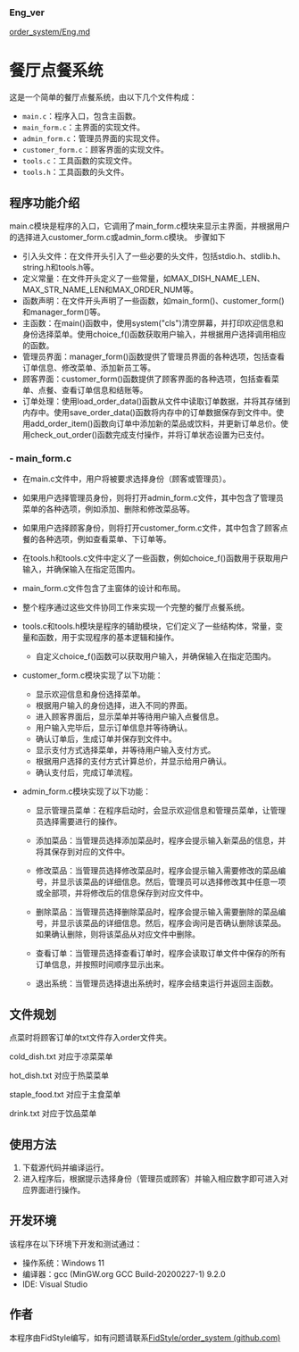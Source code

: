 ### Eng_ver
[order_system/Eng.md](https://github.com/FidStyle/order_system/blob/main/Eng.md)
# 餐厅点餐系统

这是一个简单的餐厅点餐系统，由以下几个文件构成：

- `main.c`：程序入口，包含主函数。
- `main_form.c`：主界面的实现文件。
- `admin_form.c`：管理员界面的实现文件。
- `customer_form.c`：顾客界面的实现文件。
- `tools.c`：工具函数的实现文件。
- `tools.h`：工具函数的头文件。

## 程序功能介绍
main.c模块是程序的入口，它调用了main_form.c模块来显示主界面，并根据用户的选择进入customer_form.c或admin_form.c模块。
步骤如下
- 引入头文件：在文件开头引入了一些必要的头文件，包括stdio.h、stdlib.h、string.h和tools.h等。
- 定义常量：在文件开头定义了一些常量，如MAX_DISH_NAME_LEN、MAX_STR_NAME_LEN和MAX_ORDER_NUM等。
- 函数声明：在文件开头声明了一些函数，如main_form()、customer_form()和manager_form()等。
- 主函数：在main()函数中，使用system("cls")清空屏幕，并打印欢迎信息和身份选择菜单。使用choice_f()函数获取用户输入，并根据用户选择调用相应的函数。
- 管理员界面：manager_form()函数提供了管理员界面的各种选项，包括查看订单信息、修改菜单、添加新员工等。
- 顾客界面：customer_form()函数提供了顾客界面的各种选项，包括查看菜单、点餐、查看订单信息和结账等。
- 订单处理：使用load_order_data()函数从文件中读取订单数据，并将其存储到内存中。使用save_order_data()函数将内存中的订单数据保存到文件中。使用add_order_item()函数向订单中添加新的菜品或饮料，并更新订单总价。使用check_out_order()函数完成支付操作，并将订单状态设置为已支付。

### - main_form.c
  - 在main.c文件中，用户将被要求选择身份（顾客或管理员）。
  - 如果用户选择管理员身份，则将打开admin_form.c文件，其中包含了管理员菜单的各种选项，例如添加、删除和修改菜品等。
  - 如果用户选择顾客身份，则将打开customer_form.c文件，其中包含了顾客点餐的各种选项，例如查看菜单、下订单等。
  - 在tools.h和tools.c文件中定义了一些函数，例如choice_f()函数用于获取用户输入，并确保输入在指定范围内。
  - main_form.c文件包含了主窗体的设计和布局。
  - 整个程序通过这些文件协同工作来实现一个完整的餐厅点餐系统。

- tools.c和tools.h模块是程序的辅助模块，它们定义了一些结构体，常量，变量和函数，用于实现程序的基本逻辑和操作。
   - 自定义choice_f()函数可以获取用户输入，并确保输入在指定范围内。
   
- customer_form.c模块实现了以下功能：
  - 显示欢迎信息和身份选择菜单。
  - 根据用户输入的身份选择，进入不同的界面。
  - 进入顾客界面后，显示菜单并等待用户输入点餐信息。
  - 用户输入完毕后，显示订单信息并等待确认。
  - 确认订单后，生成订单并保存到文件中。
  - 显示支付方式选择菜单，并等待用户输入支付方式。
  - 根据用户选择的支付方式计算总价，并显示给用户确认。
  - 确认支付后，完成订单流程。

- admin_form.c模块实现了以下功能：
  - 显示管理员菜单：在程序启动时，会显示欢迎信息和管理员菜单，让管理员选择需要进行的操作。

  - 添加菜品：当管理员选择添加菜品时，程序会提示输入新菜品的信息，并将其保存到对应的文件中。

  - 修改菜品：当管理员选择修改菜品时，程序会提示输入需要修改的菜品编号，并显示该菜品的详细信息。然后，管理员可以选择修改其中任意一项或全部项，并将修改后的信息保存到对应文件中。

  - 删除菜品：当管理员选择删除菜品时，程序会提示输入需要删除的菜品编号，并显示该菜品的详细信息。然后，程序会询问是否确认删除该菜品。如果确认删除，则将该菜品从对应文件中删除。

  - 查看订单：当管理员选择查看订单时，程序会读取订单文件中保存的所有订单信息，并按照时间顺序显示出来。

  - 退出系统：当管理员选择退出系统时，程序会结束运行并返回主函数。

## 文件规划

点菜时将顾客订单的txt文件存入order文件夹。

cold_dish.txt 对应于凉菜菜单

hot_dish.txt 对应于热菜菜单

staple_food.txt 对应于主食菜单

drink.txt 对应于饮品菜单

## 使用方法

1. 下载源代码并编译运行。
2. 进入程序后，根据提示选择身份（管理员或顾客）并输入相应数字即可进入对应界面进行操作。

## 开发环境

该程序在以下环境下开发和测试通过：

- 操作系统：Windows 11
- 编译器：gcc (MinGW.org GCC Build-20200227-1) 9.2.0
- IDE: Visual Studio

## 作者

本程序由FidStyle编写，如有问题请联系[FidStyle/order_system (github.com)](https://github.com/FidStyle/order_system)


